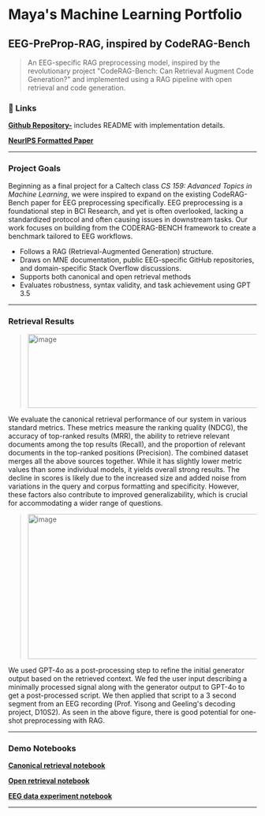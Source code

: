 # Maya's Machine Learning Portfolio

## EEG-PreProp-RAG, inspired by CodeRAG-Bench
> An EEG-specific RAG preprocessing model, inspired by the revolutionary project "CodeRAG-Bench: Can Retrieval Augment Code Generation?" and implemented using a RAG pipeline with open retrieval and code generation.


### 🔗 Links
**[Github Repository-](https://github.com/sanvi1855544/eeg_preprop_rag/blob/main/README.md)** includes README with implementation details.

**[NeurIPS Formatted Paper](https://github.com/sanvi1855544/eeg_preprop_rag/blob/main/CS_159_report.pdf)**

---

### Project Goals

Beginning as a final project for a Caltech class *CS 159: Advanced Topics in Machine Learning*, we were inspired to expand on the existing CodeRAG-Bench paper for EEG preprocessing specifically. EEG preprocessing is a foundational step in BCI Research, and yet is often overlooked, lacking a standardized protocol and often causing issues in downstream tasks. Our work focuses on building from the CODERAG-BENCH framework to create a benchmark tailored to EEG workflows. 

- Follows a RAG (Retrieval-Augmented Generation) structure.
- Draws on MNE documentation, public EEG-specific GitHub repositories, and domain-specific Stack Overflow discussions.
- Supports both canonical and open retrieval methods
- Evaluates robustness, syntax validity, and task achievement using GPT 3.5

---

### Retrieval Results

> <img width="570" height="150" alt="image" src="https://github.com/user-attachments/assets/e331122e-42cf-4109-b322-6ccaa34d8f80" />
We evaluate the canonical retrieval performance of our system in various standard metrics. These metrics measure the ranking quality (NDCG), the accuracy of top-ranked results (MRR), the ability to retrieve relevant documents among the top results (Recall), and the proportion of relevant documents in the top-ranked positions (Precision).
The combined dataset merges all the above sources together. While it has slightly lower metric values than some individual models, it yields overall strong results. The decline in scores is likely due to the increased size and added noise from variations in the query and corpus formatting and specificity. However, these factors also contribute to improved generalizability, which is crucial for accommodating a wider range of questions.

> <img width="550" height="294" alt="image" src="https://github.com/user-attachments/assets/6b8841e5-bc68-4c73-a238-8b2734619234" />

We used GPT-4o as a post-processing step to refine the initial generator output based on the retrieved context. We fed the user input describing a minimally processed signal along with the generator output to GPT-4o to get a post-processed script. We then applied that script to a 3 second segment from an EEG recording (Prof. Yisong and Geeling's decoding project, D10S2).
As seen in the above figure, there is good potential for one-shot preprocessing with RAG.




---


### Demo Notebooks

**[Canonical retrieval notebook](https://colab.research.google.com/drive/1mrqxg_F7dJNWkNi088yIs3XUYL8661Xv?usp=sharing)**
    
**[Open retrieval notebook](https://colab.research.google.com/drive/1atFGomyJCbrI2S-9OK4QvcANrtvGu9nM?usp=sharing)**
    
**[EEG data experiment notebook](https://colab.research.google.com/drive/1JXk2TGh3RdKOL02GBv8yX0XwuqZUNRbu?usp=sharing)**



___
